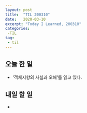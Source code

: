 ```yaml
---
layout: post
title:  "TIL 200310"
date:   2020-03-10
excerpt: "Today I Learned, 200310"
categories: 
 -TIL
tag:
 - til
---
```

## 오늘 한 일

* '객체지향의 사실과 오해'를 읽고 있다.

## 내일 할 일

* 